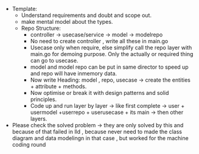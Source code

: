 - Template:
    - Understand requirements and doubt and scope out.
    - make mental model about the types.
    - Repo Structure: 
        - controller -> usecase/service -> model -> modelrepo
        - No need to create controller , write all these in main.go
        - Usecase only when require, else simplify call the repo layer with main.go for demoing purpose. Only the actually or required thing can go to usecase.
        - model and model repo can be put in same director to speed up and repo will have inmemory data.
        - Now write Heading:  model , repo, usecase -> create the entities + attribute + methods.
        - Now optimise or break it with design patterns and solid principles.
        - Code up and run layer by layer -> like first complete -> user + usermodel +userrepo + userusecase + its main -> then other layers.
- Please check the solved problem -> they are only solved by this and because of that failed in lld , because never need to made the class diagram and data modelingn in that case , but worked for the machine coding round